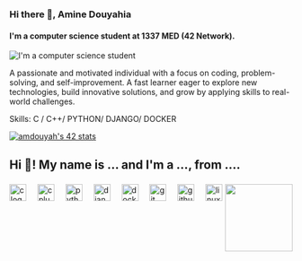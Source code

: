 ### Hi there 👋, Amine Douyahia
#### I'm a computer science student at 1337 MED (42 Network).
![I'm a computer science student ](https://raw.githubusercontent.com/sagar-viradiya/sagar-viradiya/master/resources/banner.png)

A passionate and motivated individual with a focus on coding, problem-solving, and self-improvement. A fast learner eager to explore new technologies, build innovative solutions, and grow by applying skills to real-world challenges.

Skills: C / C++/ PYTHON/ DJANGO/ DOCKER 


[![amdouyah's 42 stats](https://badge.mediaplus.ma/darkblue/amdouyah)](https://github.com/oakoudad/badge42)


<h2 align="left">Hi 👋! My name is ... and I'm a ..., from ....</h2>

###

<img align="right" height="120" src="https://media.wired.com/photos/66a6dd57fa70aaf1662783a5/3:2/w_2240,c_limit/Back%20to%20BASIC%20(1).jpg"  />

###

<div align="left">
  <img src="https://cdn.jsdelivr.net/gh/devicons/devicon/icons/c/c-original.svg" height="30" alt="c logo"  />
  <img width="12" />
  <img src="https://cdn.jsdelivr.net/gh/devicons/devicon/icons/cplusplus/cplusplus-original.svg" height="30" alt="cplusplus logo"  />
  <img width="12" />
  <img src="https://cdn.jsdelivr.net/gh/devicons/devicon/icons/python/python-original.svg" height="30" alt="python logo"  />
  <img width="12" />
  <img src="https://cdn.jsdelivr.net/gh/devicons/devicon/icons/django/django-plain.svg" height="30" alt="django logo"  />
  <img width="12" />
  <img src="https://cdn.jsdelivr.net/gh/devicons/devicon/icons/docker/docker-original.svg" height="30" alt="docker logo"  />
  <img width="12" />
  <img src="https://cdn.jsdelivr.net/gh/devicons/devicon/icons/git/git-original.svg" height="30" alt="git logo"  />
  <img width="12" />
  <img src="https://cdn.jsdelivr.net/gh/devicons/devicon/icons/github/github-original.svg" height="30" alt="github logo"  />
  <img width="12" />
  <img src="https://cdn.jsdelivr.net/gh/devicons/devicon/icons/linux/linux-original.svg" height="30" alt="linux logo"  />
</div>

###

